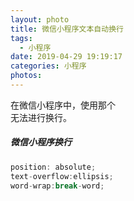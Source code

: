```yaml
---
layout: photo
title: 微信小程序文本自动换行
tags:
  - 小程序
date: 2019-04-29 19:19:17
categories: 小程序
photos:
---
```

在微信小程序中，使用那个<br/>无法进行换行。
<!--more-->
##### 微信小程序换行
```javascript
position: absolute;
text-overflow:ellipsis;
word-wrap:break-word;
```